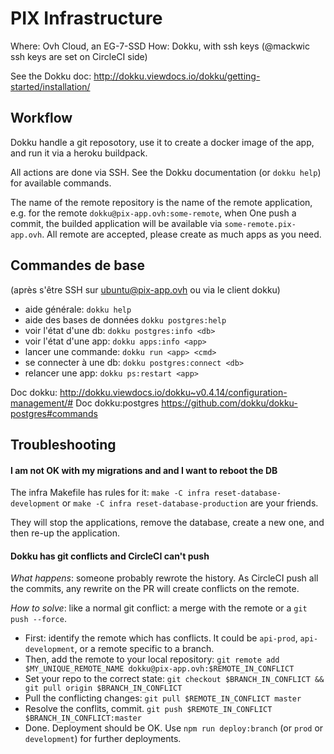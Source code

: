 PIX Infrastructure
==================

Where: Ovh Cloud, an EG-7-SSD
How: Dokku, with ssh keys (@mackwic ssh keys are set on CircleCI side)

See the Dokku doc: http://dokku.viewdocs.io/dokku/getting-started/installation/

Workflow
--------

Dokku handle a git reposotory, use it to create a docker image of the app, and run it via a heroku
buildpack.

All actions are done via SSH. See the Dokku documentation (or `dokku help`) for available commands.

The name of the remote repository is the name of the remote application, e.g. for the remote
`dokku@pix-app.ovh:some-remote`, when One push a commit, the builded application will be available
via `some-remote.pix-app.ovh`. All remote are accepted, please create as much apps as you need.

Commandes de base
-----------------

(après s'être SSH sur ubuntu@pix-app.ovh ou via le client dokku)

- aide générale: `dokku help`
- aide des bases de données `dokku postgres:help`
- voir l'état d'une db: `dokku postgres:info <db>`
- voir l'état d'une app: `dokku apps:info <app>`
- lancer une commande: `dokku run <app> <cmd>`
- se connecter à une db: `dokku postgres:connect <db>`
- relancer une app: `dokku ps:restart <app>`

Doc dokku: http://dokku.viewdocs.io/dokku~v0.4.14/configuration-management/#
Doc dokku:postgres https://github.com/dokku/dokku-postgres#commands

Troubleshooting
---------------

#### I am not OK with my migrations and and I want to reboot the DB

The infra Makefile has rules for it: `make -C infra reset-database-development` or `make -C infra reset-database-production`
are your friends.

They will stop the applications, remove the database, create a new one, and then re-up the
application.

#### Dokku has git conflicts and CircleCI can't push

*What happens*: someone probably rewrote the history. As CircleCI push all the commits, any rewrite
on the PR will create conflicts on the remote.

*How to solve*: like a normal git conflict: a merge with the remote or a `git push --force`.

- First: identify the remote which has conflicts. It could be `api-prod`, `api-development`, or a
    remote specific to a branch.
- Then, add the remote to your local repository: `git remote add $MY_UNIQUE_REMOTE_NAME dokku@pix-app.ovh:$REMOTE_IN_CONFLICT`
- Set your repo to the correct state: `git checkout $BRANCH_IN_CONFLICT && git pull origin $BRANCH_IN_CONFLICT`
- Pull the conflicting changes: `git pull $REMOTE_IN_CONFLICT master`
- Resolve the conflits, commit. `git push $REMOTE_IN_CONFLICT $BRANCH_IN_CONFLICT:master`
- Done. Deployment should be OK. Use `npm run deploy:branch` (or `prod` or `development`) for
    further deployments.


